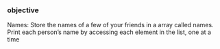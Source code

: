 ### objective
Names: Store the names of a few of your friends in a array called names. Print each person’s name by accessing each element in the list, one at a time